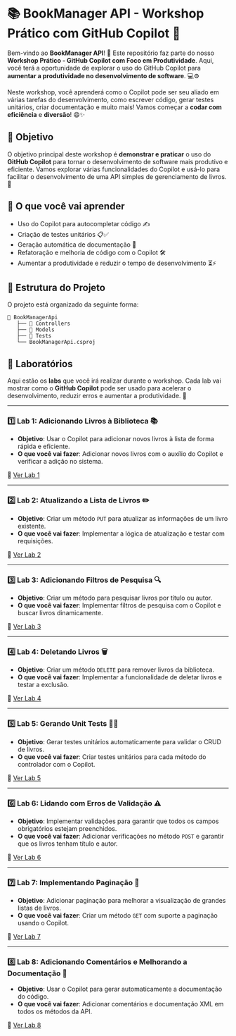 
# 📚 BookManager API - Workshop Prático com GitHub Copilot 🚀

Bem-vindo ao **BookManager API**! 🎉 Este repositório faz parte do nosso **Workshop Prático - GitHub Copilot com Foco em Produtividade**. Aqui, você terá a oportunidade de explorar o uso do GitHub Copilot para **aumentar a produtividade no desenvolvimento de software**. 💻⚙️

Neste workshop, você aprenderá como o Copilot pode ser seu aliado em várias tarefas do desenvolvimento, como escrever código, gerar testes unitários, criar documentação e muito mais! Vamos começar a **codar com eficiência** e **diversão**! 😄✨

## 🎯 Objetivo

O objetivo principal deste workshop é **demonstrar e praticar** o uso do **GitHub Copilot** para tornar o desenvolvimento de software mais produtivo e eficiente. Vamos explorar várias funcionalidades do Copilot e usá-lo para facilitar o desenvolvimento de uma API simples de gerenciamento de livros. 📖

## 🚀 O que você vai aprender

- Uso do Copilot para autocompletar código ✍️
- Criação de testes unitários 📋✅
- Geração automática de documentação 📄
- Refatoração e melhoria de código com o Copilot 🛠️
- Aumentar a produtividade e reduzir o tempo de desenvolvimento ⏳⚡

## 📂 Estrutura do Projeto

O projeto está organizado da seguinte forma:

```
📂 BookManagerApi
   ├── 📁 Controllers
   ├── 📁 Models
   ├── 📁 Tests
   └── BookManagerApi.csproj
```

## 🧪 Laboratórios

Aqui estão os **labs** que você irá realizar durante o workshop. Cada lab vai mostrar como o **GitHub Copilot** pode ser usado para acelerar o desenvolvimento, reduzir erros e aumentar a produtividade. 🚀

---

### 1️⃣ **Lab 1: Adicionando Livros à Biblioteca** 📚

- **Objetivo**: Usar o Copilot para adicionar novos livros à lista de forma rápida e eficiente.
- **O que você vai fazer**: Adicionar novos livros com o auxílio do Copilot e verificar a adição no sistema.

📍 [Ver Lab 1](Labs/LAB1.md)

---

### 2️⃣ **Lab 2: Atualizando a Lista de Livros** ✏️

- **Objetivo**: Criar um método `PUT` para atualizar as informações de um livro existente.
- **O que você vai fazer**: Implementar a lógica de atualização e testar com requisições.

📍 [Ver Lab 2](./labs/lab2.md)

---

### 3️⃣ **Lab 3: Adicionando Filtros de Pesquisa** 🔍

- **Objetivo**: Criar um método para pesquisar livros por título ou autor.
- **O que você vai fazer**: Implementar filtros de pesquisa com o Copilot e buscar livros dinamicamente.

📍 [Ver Lab 3](./labs/lab3.md)

---

### 4️⃣ **Lab 4: Deletando Livros** 🗑️

- **Objetivo**: Criar um método `DELETE` para remover livros da biblioteca.
- **O que você vai fazer**: Implementar a funcionalidade de deletar livros e testar a exclusão.

📍 [Ver Lab 4](./labs/lab4.md)

---

### 5️⃣ **Lab 5: Gerando Unit Tests** 🔧✅

- **Objetivo**: Gerar testes unitários automaticamente para validar o CRUD de livros.
- **O que você vai fazer**: Criar testes unitários para cada método do controlador com o Copilot.

📍 [Ver Lab 5](./labs/lab5.md)

---

### 6️⃣ **Lab 6: Lidando com Erros de Validação** ⚠️

- **Objetivo**: Implementar validações para garantir que todos os campos obrigatórios estejam preenchidos.
- **O que você vai fazer**: Adicionar verificações no método `POST` e garantir que os livros tenham título e autor.

📍 [Ver Lab 6](./labs/lab6.md)

---

### 7️⃣ **Lab 7: Implementando Paginação** 📑

- **Objetivo**: Adicionar paginação para melhorar a visualização de grandes listas de livros.
- **O que você vai fazer**: Criar um método `GET` com suporte a paginação usando o Copilot.

📍 [Ver Lab 7](./labs/lab7.md)

---

### 8️⃣ **Lab 8: Adicionando Comentários e Melhorando a Documentação** 📝

- **Objetivo**: Usar o Copilot para gerar automaticamente a documentação do código.
- **O que você vai fazer**: Adicionar comentários e documentação XML em todos os métodos da API.

📍 [Ver Lab 8](./labs/lab8.md)
